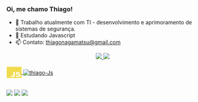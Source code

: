 ### Oi, me chamo Thiago!

- 🔭 Trabalho atualmente com TI - desenvolvimento e aprimoramento de sistemas de segurança.
- 🌱 Estudando Javascript
- 📫 Contato: thiagonagamatsu@gmail.com

<div align="center">
  <a href="https://github.com/thiagonagamatsu">
  <img height="150em" src="https://github-readme-stats.vercel.app/api?username=thiagonagamatsu&show_icons=true&theme=dracula&include_all_commits=true&count_private=true"/>
  <img height="150em" src="https://github-readme-stats.vercel.app/api/top-langs/?username=thiagonagamatsu&layout=compact&langs_count=7&theme=dracula"/>
</div>

<div style="display: inline_block"><br>
  <img align="center" alt="thiago-Js" height="30" width="40" src="https://raw.githubusercontent.com/devicons/devicon/master/icons/javascript/javascript-plain.svg">
  <img align="center" alt="thiago-Js" height="30" width="40" <img src="https://cdn.jsdelivr.net/gh/devicons/devicon/icons/java/java-plain.svg" />


</div>

##

<div> 
  <a href="https://instagram.com/thiinagamatsu" target="_blank"><img src="https://img.shields.io/badge/-Instagram-%23E4405F?style=for-the-badge&logo=instagram&logoColor=white" target="_blank"></a>
  <a href = "mailto:thiagonagamatsu@gmail.com"><img src="https://img.shields.io/badge/-Gmail-%23333?style=for-the-badge&logo=gmail&logoColor=white" target="_blank"></a>
  <a href="https://www.linkedin.com/in/thiagonagamatsu" target="_blank"><img src="https://img.shields.io/badge/-LinkedIn-%230077B5?style=for-the-badge&logo=linkedin&logoColor=white" target="_blank"></a> 

</div>
